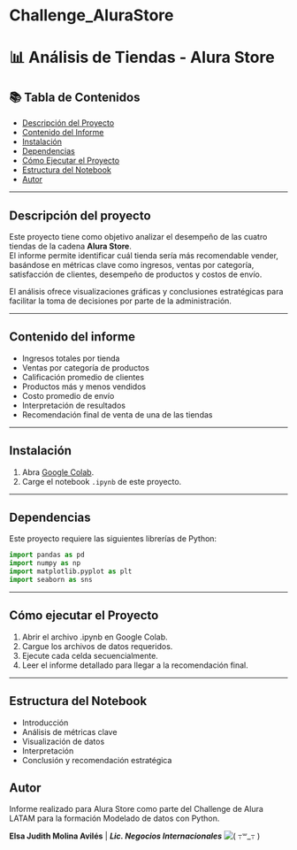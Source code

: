 # Challenge_AluraStore

# 📊 Análisis de Tiendas - Alura Store

## 📚 Tabla de Contenidos

- [Descripción del Proyecto](#descripción-del-proyecto)
- [Contenido del Informe](#contenido-del-informe)
- [Instalación](#instalación)
- [Dependencias](#dependencias)
- [Cómo Ejecutar el Proyecto](#cómo-ejecutar-el-proyecto)
- [Estructura del Notebook](#estructura-del-notebook)
- [Autor](#autor)

---

## Descripción del proyecto

Este proyecto tiene como objetivo analizar el desempeño de las cuatro tiendas de la cadena **Alura Store**.  
El informe permite identificar cuál tienda sería más recomendable vender, basándose en métricas clave como ingresos, ventas por categoría, satisfacción de clientes, desempeño de productos y costos de envío.

El análisis ofrece visualizaciones gráficas y conclusiones estratégicas para facilitar la toma de decisiones por parte de la administración.

---

## Contenido del informe

- Ingresos totales por tienda
- Ventas por categoría de productos
- Calificación promedio de clientes
- Productos más y menos vendidos
- Costo promedio de envío
- Interpretación de resultados
- Recomendación final de venta de una de las tiendas

---

## Instalación

1. Abra [Google Colab](https://colab.research.google.com/).
2. Carge el notebook `.ipynb` de este proyecto.

---

## Dependencias

Este proyecto requiere las siguientes librerías de Python:

```python
import pandas as pd
import numpy as np
import matplotlib.pyplot as plt
import seaborn as sns
```
---

## Cómo ejecutar el Proyecto
1. Abrir el archivo .ipynb en Google Colab.
2. Cargue los archivos de datos requeridos.
3. Ejecute cada celda secuencialmente.
4. Leer el informe detallado para llegar a la recomendación final. 

---

## Estructura del Notebook
- Introducción
- Análisis de métricas clave
- Visualización de datos
- Interpretación 
- Conclusión y recomendación estratégica

## Autor
Informe realizado para Alura Store como parte del Challenge de Alura LATAM para la formación Modelado de datos con Python.

**Elsa Judith Molina Avilés** | ***Lic. Negocios Internacionales***
![(  ߹꒳_߹ )](https://github.com/user-attachments/assets/5eb74290-53de-4f8d-a47b-e0cc0d5f6d8b)

